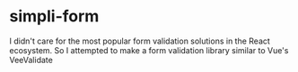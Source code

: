 # simpli-form
I didn't care for the most popular form validation solutions in the React ecosystem. So I attempted to make a form validation library similar to Vue's VeeValidate

